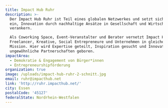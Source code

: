 ```yaml
---
title: Impact Hub Ruhr
description: >-
  Der Impact Hub Ruhr ist Teil eines globalen Netzwerkes und setzt sich dafür
  ein, Innovation durch nachhaltige Ansätze in Gesellschaft und Wirtschaft zu
  verankern.

  Als Coworking Space, Event-Veranstalter und Berater vernetzt Impact Hub
  Freelancer, Kreative, Social Entrepreneure und Unternehmen in gleicher
  Mission. Hier wird Expertise geteilt, Inspiration gesucht und Innovation durch
  ungewöhnliche Partnerschaften geboren.
impactArea:
  - Demokratie & Engagement von Bürger*innen
  - Entrepreneurshipförderung
organization: true
image: /uploads/impact-hub-ruhr-2-schnitt.jpg
email: ruhr@impacthub.net
link: 'http://ruhr.impacthub.net/'
city: Essen
postalCode: '45127'
federalState: Nordrhein-Westfalen
---
```


